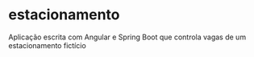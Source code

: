 # estacionamento
Aplicação escrita com Angular e Spring Boot que controla vagas de um estacionamento fictício
